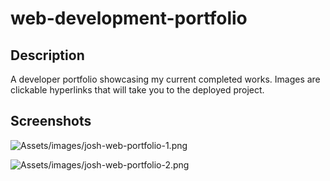 # web-development-portfolio

## Description

A developer portfolio showcasing my current completed works.
Images are clickable hyperlinks that will take you to the deployed project.

## Screenshots

![Assets/images/josh-web-portfolio-1.png](.Assets/images/josh-web-portfolio-1.png)

![Assets/images/josh-web-portfolio-2.png](.Assets/images/josh-web-portfolio-2.png)
